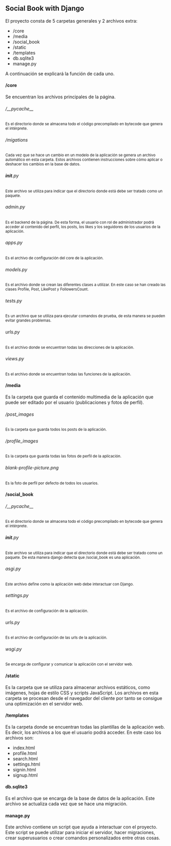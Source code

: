 ## Social Book with Django

El proyecto consta de 5 carpetas generales y 2 archivos extra:
- /core
- /media
- /social_book 
- /static
- /templates
- db.sqlite3
- manage.py

A continuación se explicará la función de cada uno.

#### /core
Se encuentran los archivos principales de la página.

###### /\_\_pycache\_\_
<sub>Es el directorio donde se almacena todo el código precompilado en bytecode que genera el intérprete.</sub>

###### /migations
<sub>Cada vez que se hace un cambio en un modelo de la aplicación se genera un archivo automático en esta carpeta. Estos archivos contienen instrucciones sobre cómo aplicar o deshacer los cambios en la base de datos.</sub>

###### __init__.py
<sub>Este archivo se utiliza para indicar que el directorio donde está debe ser tratado como un paquete.</sub>

###### admin.py
<sub>Es el backend de la página. De esta forma, el usuario con rol de administrador podrá acceder al contenido del perfil, los posts, los likes y los seguidores de los usuarios de la aplicación.</sub>

###### apps.py
<sub>Es el archivo de configuración del core de la aplicación.</sub>

###### models.py
<sub>Es el archivo donde se crean las diferentes clases a utilizar. En este caso se han creado las clases Profile, Post, LikePost y FollowersCount.</sub>

###### tests.py
<sub>Es un archivo que se utiliza para ejecutar comandos de prueba, de esta manera se pueden evitar grandes problemas.</sub>

###### urls.py
<sub>Es el archivo donde se encuentran todas las direcciones de la aplicación.</sub>

###### views.py
<sub>Es el archivo donde se encuentran todas las funciones de la aplicación.</sub>

#### /media
Es la carpeta que guarda el contenido multimedia de la aplicación que puede ser editado por el usuario (publicaciones y fotos de perfil).

###### /post_images
<sub>Es la carpeta que guarda todos los posts de la aplicación.</sub>

###### /profile_images
<sub>Es la carpeta que guarda todas las fotos de perfil de la aplicación.</sub>

###### blank-profile-picture.png
<sub>Es la foto de perfil por defecto de todos los usuarios.</sub>

#### /social_book

###### /\_\_pycache\_\_
<sub>Es el directorio donde se almacena todo el código precompilado en bytecode que genera el intérprete.</sub>

###### __init__.py
<sub>Este archivo se utiliza para indicar que el directorio donde está debe ser tratado como un paquete. De esta manera django detecta que /social_book es una aplicación.</sub>

###### asgi.py
<sub>Este archivo define como la aplicación web debe interactuar con Django.</sub>

###### settings.py
<sub>Es el archivo de configuración de la aplicación.</sub>

###### urls.py
<sub>Es el archivo de configuración de las urls de la aplicación.</sub>

###### wsgi.py
<sub>Se encarga de configurar y comunicar la aplicación con el servidor web.</sub>

#### /static
Es la carpeta que se utiliza para almacenar archivos estáticos, como imágenes, hojas de estilo CSS y scripts JavaScript. Los archivos en esta carpeta se procesan desde el navegador del cliente por tanto se consigue una optimización en el servidor web.

#### /templates
Es la carpeta donde se encuentran todas las plantillas de la aplicación web. Es decir, los archivos a los que el usuario podrá acceder. En este caso los archivos son:
- index.html
- profile.html
- search.html
- settings.html
- signin.html
- signup.html

#### db.sqlite3
Es el archivo que se encarga de la base de datos de la aplicación. Este archivo se actualiza cada vez que se hace una migración.

#### manage.py
Este archivo contiene un script que ayuda a interactuar con el proyecto. Este script se puede utilizar para iniciar el servidor, hacer migraciones, crear superusuarios o crear comandos personalizados entre otras cosas.